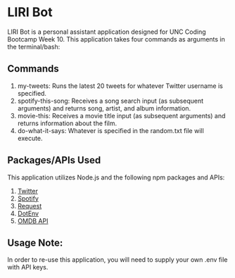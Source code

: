 # LIRI Bot
LIRI Bot is a personal assistant application designed for UNC Coding Bootcamp Week 10. This application takes four commands as arguments in the terminal/bash:

## Commands
1. my-tweets: Runs the latest 20 tweets for whatever Twitter username is specified.
2. spotify-this-song: Receives a song search input (as subsequent arguments) and returns song, artist, and album information.
3. movie-this: Receives a movie title input (as subsequent arguments) and returns information about the film.
4. do-what-it-says: Whatever is specified in the random.txt file will execute.

## Packages/APIs Used
This application utilizes Node.js and the following npm packages and APIs:
1. [Twitter](https://www.npmjs.com/package/twitter "Twitter")
2. [Spotify](https://www.npmjs.com/package/node-spotify-api "Spotify")
3. [Request](https://www.npmjs.com/package/request "Request") 
4. [DotEnv](https://www.npmjs.com/package/dotenv "DotEnv")
5. [OMDB API](http://www.omdbapi.com/ "OMDB API")

## Usage Note:
In order to re-use this application, you will need to supply your own .env file with API keys.